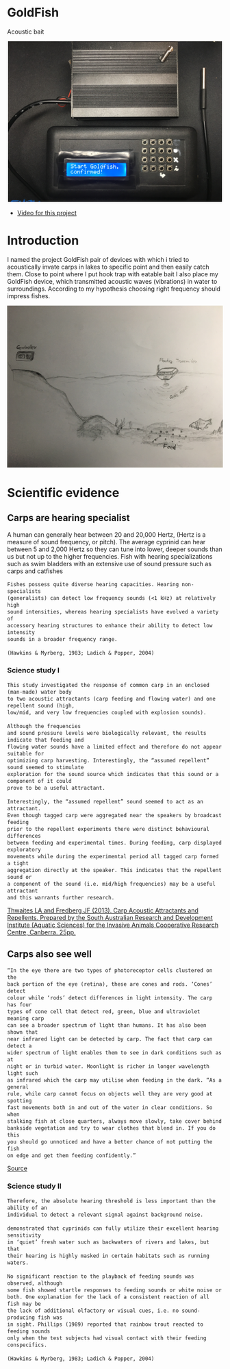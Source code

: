 # GoldFish
Acoustic bait

<p align="center">
<img src="https://github.com/Zahorack/Shared-projects/blob/master/GoldFish/Photodocumentation/IMG_5217.JPG" width="500" title="hover text">
</p>

* [Video for this project](https://www.youtube.com/channel/UCGc_5v9v5bs_ZvDtqfiynDQ?view_as=subscriber)

# Introduction
I named the project GoldFish pair of devices with which i tried to acoustically invate carps in lakes to specific point and then easily catch them. Close to point where I put hook trap with eatable bait I also place my GoldFish device, which transmitted acoustic waves (vibrations) in water to surroundings. According to my hypothesis choosing right frequency should impress fishes.

<p align="center">
<img src="https://github.com/Zahorack/Shared-projects/blob/master/GoldFish/Photodocumentation/IMG_5221.JPG" width="700" title="hover text">
</p>


# Scientific evidence

## Carps are hearing specialist

A human can generally hear between 20 and 20,000 Hertz, (Hertz is a measure of sound frequency, or pitch). The average cyprinid can hear between 5 and 2,000 Hertz so they can tune into lower, deeper sounds than us but not up to the higher frequencies.
Fish with hearing specializations such as swim bladders with an extensive use of sound pressure such as carps and catfishes

```
Fishes possess quite diverse hearing capacities. Hearing non-specialists 
(generalists) can detect low frequency sounds (<1 kHz) at relatively high
sound intensities, whereas hearing specialists have evolved a variety of 
accessory hearing structures to enhance their ability to detect low intensity
sounds in a broader frequency range.

(Hawkins & Myrberg, 1983; Ladich & Popper, 2004)
```

### Science study I

```
This study investigated the response of common carp in an enclosed (man-made) water body
to two acoustic attractants (carp feeding and flowing water) and one repellent sound (high,
low/mid, and very low frequencies coupled with explosion sounds). 

Although the frequencies
and sound pressure levels were biologically relevant, the results indicate that feeding and
flowing water sounds have a limited effect and therefore do not appear suitable for
optimizing carp harvesting. Interestingly, the “assumed repellent” sound seemed to stimulate
exploration for the sound source which indicates that this sound or a component of it could
prove to be a useful attractant.

Interestingly, the “assumed repellent” sound seemed to act as an attractant. 
Even though tagged carp were aggregated near the speakers by broadcast feeding
prior to the repellent experiments there were distinct behavioural differences 
between feeding and experimental times. During feeding, carp displayed exploratory
movements while during the experimental period all tagged carp formed a tight 
aggregation directly at the speaker. This indicates that the repellent sound or 
a component of the sound (i.e. mid/high frequencies) may be a useful attractant
and this warrants further research.
```

[Thwaites LA and Fredberg JF (2013). Carp Acoustic
Attractants and Repellents. Prepared by the South Australian Research and Development
Institute (Aquatic Sciences) for the Invasive Animals Cooperative Research Centre, Canberra.
25pp.](https://www.pestsmart.org.au/carp-acoustic-attractants-and-repellents/)

## Carps also see well

```
“In the eye there are two types of photoreceptor cells clustered on the
back portion of the eye (retina), these are cones and rods. ‘Cones’ detect
colour while ‘rods’ detect differences in light intensity. The carp has four
types of cone cell that detect red, green, blue and ultraviolet meaning carp 
can see a broader spectrum of light than humans. It has also been shown that 
near infrared light can be detected by carp. The fact that carp can detect a
wider spectrum of light enables them to see in dark conditions such as at 
night or in turbid water. Moonlight is richer in longer wavelength light such
as infrared which the carp may utilise when feeding in the dark. “As a general
rule, while carp cannot focus on objects well they are very good at spotting 
fast movements both in and out of the water in clear conditions. So when 
stalking fish at close quarters, always move slowly, take cover behind 
bankside vegetation and try to wear clothes that blend in. If you do this 
you should go unnoticed and have a better chance of not putting the fish 
on edge and get them feeding confidently.”
```
[Source](https://www.carpology.net/articles/features/inside-a-carp-vision)

### Science study II
```
Therefore, the absolute hearing threshold is less important than the ability of an
individual to detect a relevant signal against background noise.

demonstrated that cyprinids can fully utilize their excellent hearing sensitivity
in ‘quiet’ fresh water such as backwaters of rivers and lakes, but that
their hearing is highly masked in certain habitats such as running waters.

No significant reaction to the playback of feeding sounds was observed, although
some fish showed startle responses to feeding sounds or white noise or
both. One explanation for the lack of a consistent reaction of all fish may be
the lack of additional olfactory or visual cues, i.e. no sound-producing fish was
in sight. Phillips (1989) reported that rainbow trout reacted to feeding sounds
only when the test subjects had visual contact with their feeding conspecifics.

(Hawkins & Myrberg, 1983; Ladich & Popper, 2004)
```



